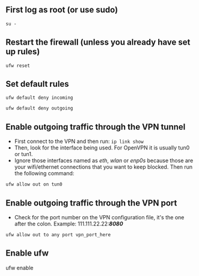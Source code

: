 ## First log as root (or use sudo)
`su -`

## Restart the firewall (unless you already have set up rules)
`ufw reset`

## Set default rules
`ufw default deny incoming`

`ufw default deny outgoing`

## Enable outgoing traffic through the VPN tunnel
- First connect to the VPN and then run: `ip link show`
- Then, look for the interface being used. For OpenVPN it is usually tun0 or tun1.
- Ignore those interfaces named as *eth*, *wlan* or *enp0s* because those are your wifi/ethernet connections that you want to keep blocked. Then run the following command:


`ufw allow out on tun0`

## Enable outgoing traffic through the VPN port
- Check for the port number on the VPN configuration file, it's the one after the colon. Example: 111.111.22.22:***8080***

`ufw allow out to any port vpn_port_here`

## Enable ufw
ufw enable